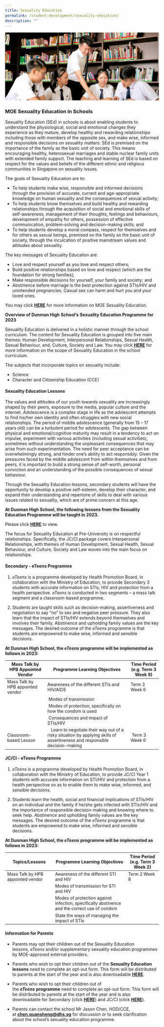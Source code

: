```yaml
---
title: Sexuality Education
permalink: /student-development/sexuality-education/
description: ""
---
```

![](/images/Homepage/masthead-development-sexuality.jpg)

### **MOE Sexuality Education in Schools**

Sexuality Education (SEd) in schools is about enabling students to understand the physiological, social and emotional changes they experience as they mature, develop healthy and rewarding relationships including those with members of the opposite sex, and make wise, informed and responsible decisions on sexuality matters. SEd is premised on the importance of the family as the basic unit of society. This means encouraging healthy, heterosexual marriages and stable nuclear family units with extended family support. The teaching and learning of SEd is based on respect for the values and beliefs of the different ethnic and religious communities in Singapore on sexuality issues.

The goals of Sexuality Education are to:

*   To help students make wise, responsible and informed decisions through the provision of accurate, current and age-appropriate knowledge on human sexuality and the consequences of sexual activity;
*   To help students know themselves and build healthy and rewarding relationships through the acquisition of social and emotional skills of self-awareness, management of their thoughts, feelings and behaviours, development of empathy for others, possession of effective communication, problem-solving and decision-making skills; and
*   To help students develop a moral compass, respect for themselves and for others as sexual beings, premised on the family as the basic unit of society, through the inculcation of positive mainstream values and attitudes about sexuality.

The key messages of Sexuality Education are:

*   Love and respect yourself as you love and respect others;
*   Build positive relationships based on love and respect (which are the foundation for strong families);
*   Make responsible decisions for yourself, your family and society; and
*   Abstinence before marriage is the best protection against STIs/HIV and unintended pregnancies. Casual sex can harm and hurt you and your loved ones.

You may click **[HERE](https://www.moe.gov.sg/education-in-sg/our-programmes/sexuality-education)** for more information on MOE Sexuality Education.

**Overview of Dunman High** **School’s** **Sexuality Education Programme for 2023**

Sexuality Education is delivered in a holistic manner through the school curriculum. The content for Sexuality Education is grouped into five main themes: Human Development, Interpersonal Relationships, Sexual Health, Sexual Behaviour, and, Culture, Society and Law. You may click **[HERE](https://www.moe.gov.sg/education-in-sg/our-programmes/sexuality-education)** for more information on the scope of Sexuality Education in the school curriculum.

The subjects that incorporate topics on sexuality include:

*   Science
*   Character and Citizenship Education (CCE)

#### **Sexuality Education Lessons**

The values and attitudes of our youth towards sexuality are increasingly shaped by their peers, exposure to the media, popular culture and the internet. Adolescence is a complex stage in life as the adolescent attempts to find his/her own identity and often struggles with new social relationships. The period of middle adolescence (generally from 15 – 17 years old) can be a turbulent period for adolescents. The gap between physical and emotional/cognitive maturity may result in a tendency to act on impulse, experiment with various activities (including sexual activities), sometimes without understanding the unpleasant consequences that may arise from such experimentation. The need for peer acceptance can be overwhelmingly strong, and hinder one’s ability to act responsibly. Given the pressures faced by the middle adolescent from within themselves and from peers, it is important to build a strong sense of self-worth, personal conviction and an understanding of the possible consequences of sexual behaviour.

Through the Sexuality Education lessons, secondary students will have the opportunity to develop a positive self-esteem, develop their character, and expand their understanding and repertoire of skills to deal with various issues related to sexuality, which are of prime concern at this age.

**At Dunman High School, the following lessons from the Sexuality Education Programme will be taught in 2023.** 

Please click **[HERE](/files/2023_sexuality-education-programme.pdf)** to view.

The focus for Sexuality Education at Pre-University is on respectful relationships. Specifically, the JC/CI package covers Interpersonal Relationships, with themes of Human Development, Sexual Health, Sexual Behaviour, and Culture, Society and Law woven into the main focus on relationships.

#### **Secondary - eTeens Programme**

1.  _eTeens_ is a programme developed by Health Promotion Board, in collaboration with the Ministry of Education, to provide Secondary 3 students with accurate information on STIs, HIV and protection from a health perspective. _eTeens_ is conducted in two segments – a mass talk segment and a classroom-based programme.

2.  Students are taught skills such as decision-making, assertiveness and negotiation to say “no” to sex and negative peer pressure. They also learn that the impact of STIs/HIV extends beyond themselves and involves their family. Abstinence and upholding family values are the key messages. The desired outcome of the _eTeens_ programme is that students are empowered to make wise, informed and sensible decisions.

**At Dunman High School, the _eTeens_ programme will be implemented as follows in 2023:**

| Mass Talk by HPB Appointed Vendor | Programme Learning Objectives | Time Period  (e.g. Term 3 Week 9) |
| -------- | -------- | -------- |
|  Mass Talk by HPB appointed vendor |   Awareness of the different STIs and HIV/AIDS | Term 3 Week 6  |
|     |  Modes of transmission    |     |
|     |  Modes of protection, specifically on how the condom is used    |     |
|     |  Consequences and impact of STIs/HIV  |     |
| Classroom-based Lesson   |    Learn to negotiate their way out of a risky situation by applying skills of assertiveness and responsible decision-making  |  Term 3 Week 6   |

#### **JC/CI - eTeens Programme**

1.  _eTeens_ is a programme developed by Health Promotion Board, in collaboration with the Ministry of Education, to provide JC/CI Year 1 students with accurate information on STI/HIV and protection from a health perspective so as to enable them to make wise, informed, and sensible decisions.

2.  Students learn the health, social and financial implications of STIs/HIV on an individual and the family if he/she gets infected with STIs/HIV and the importance of responsible decision-making and knowing where to seek help. Abstinence and upholding family values are the key messages. The desired outcome of the _eTeens_ programme is that students are empowered to make wise, informed and sensible decisions.

**At Dunman High School, the _eTeens_ programme will be implemented as follows in 2023:**

| Topics/Lessons | Programme Learning Objectives | Time Period  (e.g. Term 3 Week 2)|
| --- | --- | --- |
|Mass Talk by HPB appointed vendor  | Awareness of the different STI and HIV| Term 2 Week 8
|  |Modes of transmission for STI and HIV
|  |  Modes of protection against infection, specifically abstinence and the correct use of condom    | 
|  | State the ways of managing the impact of STIs    | 

#### **Information for Parents**

*   Parents may opt their children out of the Sexuality Education lessons, _eTeens_ and/or supplementary sexuality education programmes by MOE-approved external providers.
*   Parents who wish to opt their children out of the **Sexuality Education lessons** need to complete an opt-out form. This form will be distributed to parents at the start of the year and is also downloadable **[HERE](/files/Annex-A-2023-SEd-Opt-Out-Form.pdf)**. 

*   Parents who wish to opt their children out of the **_eTeens_** **programme** need to complete an opt-out form. This form will be distributed to parents at the start of the year and is also downloadable for Secondary (click **[HERE](/files/Annex-B-2023-SEd-eTeens-Opt-Out-Form.pdf)**) and JC/CI (click **[HERE](/files/Annex-C-2023-SEd-eTeens-Opt-Out-Form.pdf)**).  

  
*   Parents can contact the school Mr Jason Chen, HOD/CCE, at **[chen.quansheng@dhs.sg](mailto:chen.quansheng@dhs.sg)** for discussion or to seek clarification about the school’s sexuality education programme.